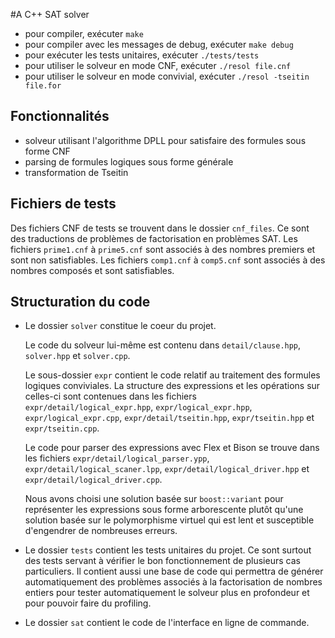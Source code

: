 #A C++ SAT solver

* pour compiler, exécuter `make`
* pour compiler avec les messages de debug, exécuter `make debug`
* pour exécuter les tests unitaires, exécuter `./tests/tests`
* pour utiliser le solveur en mode CNF, exécuter `./resol file.cnf`
* pour utiliser le solveur en mode convivial, exécuter `./resol -tseitin file.for`

## Fonctionnalités
* solveur utilisant l'algorithme DPLL pour satisfaire des formules sous forme CNF
* parsing de formules logiques sous forme générale
* transformation de Tseitin

## Fichiers de tests
Des fichiers CNF de tests se trouvent dans le dossier `cnf_files`. Ce sont
des traductions de problèmes de factorisation en problèmes SAT. Les fichiers
`prime1.cnf` à `prime5.cnf` sont associés à des nombres premiers et sont non
satisfiables. Les fichiers `comp1.cnf` à `comp5.cnf` sont associés à des nombres
composés et sont satisfiables.

## Structuration du code

* Le dossier `solver` constitue le coeur du projet.

    Le code du solveur lui-même est contenu dans `detail/clause.hpp`, `solver.hpp` et `solver.cpp`.

    Le sous-dossier `expr` contient le code relatif au traitement des formules logiques conviviales. La structure des expressions et les opérations sur celles-ci sont contenues dans les fichiers `expr/detail/logical_expr.hpp`, `expr/logical_expr.hpp`, `expr/logical_expr.cpp`, `expr/detail/tseitin.hpp`, `expr/tseitin.hpp` et `expr/tseitin.cpp`.

    Le code pour parser des expressions avec Flex et Bison se trouve dans les fichiers `expr/detail/logical_parser.ypp`, `expr/detail/logical_scaner.lpp`, `expr/detail/logical_driver.hpp` et `expr/detail/logical_driver.cpp`.

    Nous avons choisi une solution basée sur `boost::variant` pour représenter les expressions sous forme arborescente plutôt qu'une solution basée sur le polymorphisme virtuel qui est lent et susceptible d'engendrer de nombreuses erreurs.

* Le dossier `tests` contient les tests unitaires du projet. Ce sont surtout des tests servant à vérifier le bon fonctionnement de plusieurs cas particuliers. Il contient aussi une base de code qui permettra de générer automatiquement des problèmes associés à la factorisation de nombres entiers pour tester automatiquement le solveur plus en profondeur et pour pouvoir faire du profiling.

* Le dossier `sat` contient le code de l'interface en ligne de commande.
